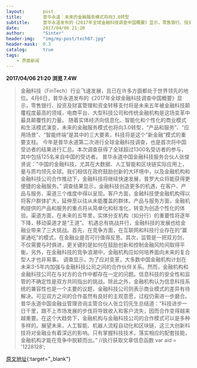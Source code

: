 ```yaml
---
layout:       post
title:        普华永道：未来的金融服务模式将向3.0转型
subtitle:     普华永道发布的《2017年全球金融科技调查中国概要》显示，零售银行、投资及财富管理和资金转移支付将是未来五年被金融科技颠覆程度最高的领域，电商平台、大型科技公司和传统金融机构是这场变革中最具颠覆性的力量。
date:         2017/04/06 21:20
author:       "Sinter"
header-img:   "img/my-post/tech07.jpg"
header-mask:  0.3
catalog:      true
tags:
    - 界面新闻
---
```


**2017/04/06 21:20**  **浏览 7.4W**

> 金融科技（FinTech）行业飞速发展，且已在许多方面都处于世界领先的地位。4月6日，普华永道发布的《2017年全球金融科技调查中国概要》显示，零售银行、投资及财富管理和资金转移支付将是未来五年被金融科技颠覆程度最高的领域，电商平台、大型科技公司和传统金融机构是这场变革中最具颠覆性的力量。
随着实体经济向信息化、智能化和个性化的商业模式和生活模式演变，未来的金融服务模式也将向3.0转型，“产品和服务”、“应用场景”、“智能终端”是其中的三大要素，科技将是这个“新金融”模式的重要支柱。
今年是普华永道第二次进行全球金融科技调查，也是首次将中国受访者的结果进行汇总。本次调查获得了全球超过1300名受访者的参与，其中包括125名来自中国的受访者。
普华永道中国金融科技服务合伙人张俊贤说："中国的金融科技，尤其在大数据、人工智能和区块链实际应用上，量与质均领先全球。我们相信在政府鼓励创新的大环境中，以及金融机构和金融科技公司合作推动下，金融科技将继续快速发展，普罗大众将能获得更便捷的金融服务。”
调查结果显示，金融科技创造更多的机遇，在客户、产品与服务、渠道三个维度中得以呈现。客户方面，金融科技使金融机构得以将客户群体扩大，延伸至以往从未能覆盖的群体。产品与服务方面，金融机构提供的产品和服务的重点将从简单化和标准化，转变为创造个性化的体验。渠道方面，在未来的五年里，实体分支机构（如分行）的重要性将逐年下降，移动渠道才是“王道”。
机遇总有挑战并行，金融科技的发展也给金融业带来了三大挑战。首先，在竞争方面，在互联网和科技行业存在的“赢家通吃”的模式，在金融业是否可行值得反思。其次，监管是一把双刃剑，不仅需要与时俱进，更关键的是如何在鼓励创新和控制金融风险间取得平衡。另外，在金融科技的竞争浪潮中，金融机构应如何培养面向未来的复合型人才也非易事。
调查显示，为了应对变革，大多数中国金融机构计划在未来3-5年内加强与金融科技公司之间的合作伙伴关系。然而，金融机构和金融科技公司在与对方的合作中都存在一定的问题。信息科技的安全性和监管的不确定性是双方共同指出的挑战。除此之外，金融机构认为信息科技系统的兼容性也是一个主要的议题，金融科技公司则表示商业模式的差异有待解决。可见双方之间的合作虽然有良好的主观意愿，过程仍需进一步磨合。
普华永道中国金融业管理咨询主管合伙人张立钧先生总结道：“科技进步一日千里，跟不上市场发展的步伐将导致收入和客户流失，因而合作变得越来越重要。在这个大趋势下，金融机构与金融科技公司的合作模式可以是多种多样的。展望未来，人工智能、机器人流程自动化和区块链，这三大创新科技将对金融业有着深远的影响。只有掌握科技技术，落实相应的配套技能，金融机构才能在竞争中脱颖而出。”
	//执行获取文章信息函数
	var aid = '1228128';


[原文地址](http://www.jiemian.com/article/1228128.html){:target="_blank"}


